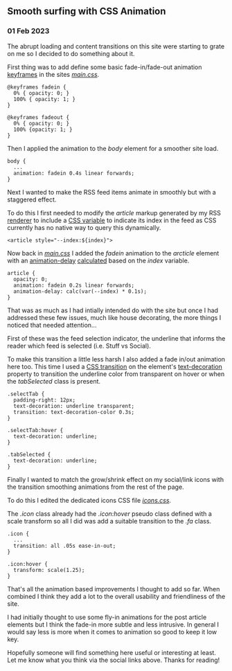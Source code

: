 ## Smooth surfing with CSS Animation

### 01 Feb 2023

The abrupt loading and content transitions on this site were starting to grate on me so I decided to do something about it.

First thing was to add define some basic fade-in/fade-out animation [keyframes](https://developer.mozilla.org/en-US/docs/Web/CSS/@keyframes) in the sites [_main.css_](https://github.com/joegaffey/joegaffey.github.io/blob/2359c817a9c4dd5663de50acbaa8558b62471ce0/main.css).

    @keyframes fadein {
      0% { opacity: 0; }
      100% { opacity: 1; }
    }

    @keyframes fadeout {
      0% { opacity: 0; }
      100% {opacity: 1; }
    }
    
Then I applied the animation to the _body_ element for a smoother site load.

    body {
      ...
      animation: fadein 0.4s linear forwards;
    }
    
Next I wanted to make the RSS feed items animate in smoothly but with a staggered effect.

To do this I first needed to modify the _article_ markup generated by my RSS [renderer](https://gist.github.com/joegaffey/46a44c45399afb5f89efef9d1bd5f247) to include a [CSS variable](https://developer.mozilla.org/en-US/docs/Web/CSS/Using_CSS_custom_properties) to indicate its index in the feed as CSS currently has no native way to query this dynamically.

    <article style="--index:${index}">
    
Now back in [_main.css_](https://github.com/joegaffey/joegaffey.github.io/blob/7633be6ca0c9df93580e83c2c50319c50d08b3d9/main.css) I added the _fadein_ animation to the _arcticle_ element with an [animation-delay](https://developer.mozilla.org/en-US/docs/Web/CSS/animation-delay) [calculated](https://developer.mozilla.org/en-US/docs/Web/CSS/calc) based on the _index_ variable.

    article {
      opacity: 0;
      animation: fadein 0.2s linear forwards;
      animation-delay: calc(var(--index) * 0.1s);
    }
    
That was as much as I had intially intended do with the site but once I had addressed these few issues, much like house decorating, the more things I noticed that needed attention...

First of these was the feed selection indicator, the underline that informs the reader which feed is selected (i.e. Stuff vs Social).

To make this transition a little less harsh I also added a fade in/out animation here too. 
This time I used a [CSS transition](https://developer.mozilla.org/en-US/docs/Web/CSS/transition) on the element's [text-decoration](https://developer.mozilla.org/en-US/docs/Web/CSS/text-decoration) property to transition the underline color from transparent on hover or when the _tabSelected_ class is present.

    .selectTab {
      padding-right: 12px;
      text-decoration: underline transparent;
      transition: text-decoration-color 0.3s;
    }

    .selectTab:hover {
      text-decoration: underline;
    }

    .tabSelected {
      text-decoration: underline;
    }

Finally I wanted to match the grow/shrink effect on my social/link icons with the transition smoothing animations from the rest of the page.

To do this I edited the dedicated icons CSS file [_icons.css_](https://github.com/joegaffey/joegaffey.github.io/blob/7633be6ca0c9df93580e83c2c50319c50d08b3d9/icons.css).

The _.icon_ class already had the _.icon:hover_ pseudo class defined with a scale transform so all I did was add a suitable transition to the _.fa_ class.

    .icon {
      ...
      transition: all .05s ease-in-out; 
    }

    .icon:hover {
      transform: scale(1.25);
    }

That's all the animation based improvements I thought to add so far. 
When combined I think they add a lot to the overall usability and friendliness of the site.

I had initially thought to use some fly-in animations for the post article elements but I think the fade-in more subtle and less intrusive.
In general I would say less is more when it comes to animation so good to keep it low key.

Hopefully someone will find something here useful or interesting at least. 
Let me know what you think via the social links above. Thanks for reading!
